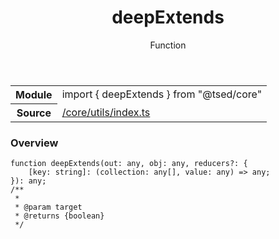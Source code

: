 
<header class="symbol-info-header"><h1 id="deepextends">deepExtends</h1><label class="symbol-info-type-label function">Function</label></header>
<!-- summary -->
<section class="symbol-info"><table class="is-full-width"><tbody><tr><th>Module</th><td><div class="lang-typescript"><span class="token keyword">import</span> { deepExtends }&nbsp;<span class="token keyword">from</span>&nbsp;<span class="token string">"@tsed/core"</span></div></td></tr><tr><th>Source</th><td><a href="https://github.com/Romakita/ts-express-decorators/blob/v4.8.0/src//core/utils/index.ts#L0-L0">/core/utils/index.ts</a></td></tr></tbody></table></section>
<!-- overview -->


### Overview


<pre><code class="typescript-lang ">function <span class="token function">deepExtends</span><span class="token punctuation">(</span>out<span class="token punctuation">:</span> <span class="token keyword">any</span><span class="token punctuation">,</span> obj<span class="token punctuation">:</span> <span class="token keyword">any</span><span class="token punctuation">,</span> reducers?<span class="token punctuation">:</span> <span class="token punctuation">{</span>
    <span class="token punctuation">[</span>key<span class="token punctuation">:</span> <span class="token keyword">string</span><span class="token punctuation">]</span><span class="token punctuation">:</span> <span class="token punctuation">(</span>collection<span class="token punctuation">:</span> <span class="token keyword">any</span><span class="token punctuation">[</span><span class="token punctuation">]</span><span class="token punctuation">,</span> value<span class="token punctuation">:</span> <span class="token keyword">any</span><span class="token punctuation">)</span> => <span class="token keyword">any</span><span class="token punctuation">;</span>
<span class="token punctuation">}</span><span class="token punctuation">)</span><span class="token punctuation">:</span> <span class="token keyword">any</span><span class="token punctuation">;</span>
/**
 *
 * @param target
 * @returns <span class="token punctuation">{</span><span class="token keyword">boolean</span><span class="token punctuation">}</span>
 */</code></pre>


<!-- Parameters -->

<!-- Description -->

<!-- Members -->

